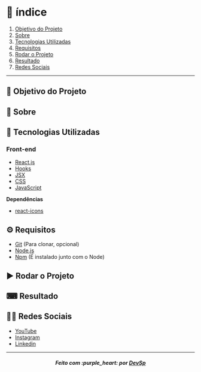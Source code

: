 # 📌 índice

1. [Objetivo do Projeto](#dart-objetivo-do-projeto)
2. [Sobre](#page_with_curl-sobre)
3. [Tecnologias Utilizadas](#rocket-tecnologias-utilizadas)
4. [Requisitos](#gear-requisitos)
5. [Rodar o Projeto](#arrow_forward-rodar-o-projeto)
6. [Resultado](#keyboard-resultado)
7. [Redes Sociais](#man_technologist-redes-sociais)

---

## 🎯 Objetivo do Projeto

## 📃 Sobre

## 🚀 Tecnologias Utilizadas

### Front-end

* [React.js](https://pt-br.reactjs.org/)
* [Hooks](https://pt-br.reactjs.org/docs/hooks-intro.html)
* [JSX](https://pt-br.reactjs.org/docs/introducing-jsx.html)
* [CSS](https://developer.mozilla.org/pt-BR/docs/Web/CSS)
* [JavaScript](https://developer.mozilla.org/pt-BR/docs/Web/JavaScript)

**Dependências**

* [react-icons](https://react-icons.github.io/react-icons/)

## ⚙️ Requisitos

* [Git](https://git-scm.com/) (Para clonar, opcional)
* [Node.js](https://nodejs.org/en/)
* [Npm](https://www.npmjs.com/) (É instalado junto com o Node)

## ▶️ Rodar o Projeto

## ⌨ Resultado

## 👨‍💻 Redes Sociais

* [YouTube](https://www.youtube.com/channel/UCFIHeoKduKPsE2m1oSiK9Mg)
* [Instagram](https://www.instagram.com/vitordevsp/)
* [Linkedin](https://www.linkedin.com/in/vitordevsp/)

---

<h5 align='center'>Feito com :purple_heart: por <a href="https://github.com/devsp011" target="_blank">DevSp</a></h5>
